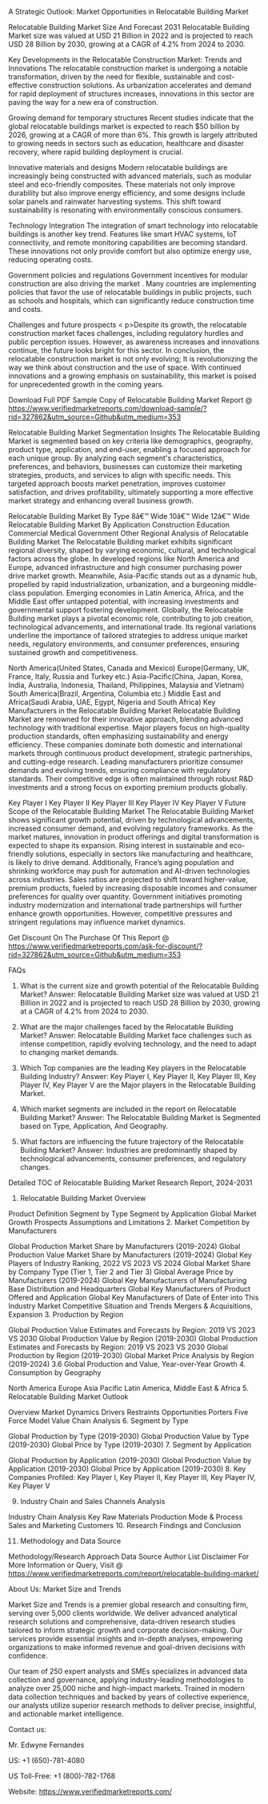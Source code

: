 A Strategic Outlook: Market Opportunities in Relocatable Building Market


Relocatable Building Market Size And Forecast 2031
Relocatable Building Market size was valued at USD 21 Billion in 2022 and is projected to reach USD 28 Billion by 2030, growing at a CAGR of 4.2% from 2024 to 2030.

Key Developments in the Relocatable Construction Market: Trends and Innovations
The relocatable construction market is undergoing a notable transformation, driven by the need for flexible, sustainable and cost-effective construction solutions. As urbanization accelerates and demand for rapid deployment of structures increases, innovations in this sector are paving the way for a new era of construction.

Growing demand for temporary structures
Recent studies indicate that the global relocatable buildings market is expected to reach $50 billion by 2026, growing at a CAGR of more than 6%. This growth is largely attributed to growing needs in sectors such as education, healthcare and disaster recovery, where rapid building deployment is crucial.

Innovative materials and designs
Modern relocatable buildings are increasingly being constructed with advanced materials, such as modular steel and eco-friendly composites. These materials not only improve durability but also improve energy efficiency, and some designs include solar panels and rainwater harvesting systems. This shift toward sustainability is resonating with environmentally conscious consumers.

Technology Integration
The integration of smart technology into relocatable buildings is another key trend. Features like smart HVAC systems, IoT connectivity, and remote monitoring capabilities are becoming standard. These innovations not only provide comfort but also optimize energy use, reducing operating costs.

Government policies and regulations
Government incentives for modular construction are also driving the market . Many countries are implementing policies that favor the use of relocatable buildings in public projects, such as schools and hospitals, which can significantly reduce construction time and costs.

Challenges and future prospects
< p>Despite its growth, the relocatable construction market faces challenges, including regulatory hurdles and public perception issues. However, as awareness increases and innovations continue, the future looks bright for this sector.
In conclusion, the relocatable construction market is not only evolving; It is revolutionizing the way we think about construction and the use of space. With continued innovations and a growing emphasis on sustainability, this market is poised for unprecedented growth in the coming years.

Download Full PDF Sample Copy of Relocatable Building Market Report @ https://www.verifiedmarketreports.com/download-sample/?rid=327862&utm_source=Github&utm_medium=353

Relocatable Building Market Segmentation Insights
The Relocatable Building Market is segmented based on key criteria like demographics, geography, product type, application, and end-user, enabling a focused approach for each unique group. By analyzing each segment's characteristics, preferences, and behaviors, businesses can customize their marketing strategies, products, and services to align with specific needs. This targeted approach boosts market penetration, improves customer satisfaction, and drives profitability, ultimately supporting a more effective market strategy and enhancing overall business growth.

Relocatable Building Market By Type
8â€™ Wide
10â€™ Wide
12â€™ Wide
Relocatable Building Market By Application
Construction
Education
Commercial
Medical
Government
Other
Regional Analysis of Relocatable Building Market
The Relocatable Building market exhibits significant regional diversity, shaped by varying economic, cultural, and technological factors across the globe. In developed regions like North America and Europe, advanced infrastructure and high consumer purchasing power drive market growth. Meanwhile, Asia-Pacific stands out as a dynamic hub, propelled by rapid industrialization, urbanization, and a burgeoning middle-class population. Emerging economies in Latin America, Africa, and the Middle East offer untapped potential, with increasing investments and governmental support fostering development. Globally, the Relocatable Building market plays a pivotal economic role, contributing to job creation, technological advancements, and international trade. Its regional variations underline the importance of tailored strategies to address unique market needs, regulatory environments, and consumer preferences, ensuring sustained growth and competitiveness.

North America(United States, Canada and Mexico)
Europe(Germany, UK, France, Italy, Russia and Turkey etc.)
Asia-Pacific(China, Japan, Korea, India, Australia, Indonesia, Thailand, Philippines, Malaysia and Vietnam)
South America(Brazil, Argentina, Columbia etc.)
Middle East and Africa(Saudi Arabia, UAE, Egypt, Nigeria and South Africa)
Key Manufacturers in the Relocatable Building Market
Relocatable Building Market are renowned for their innovative approach, blending advanced technology with traditional expertise. Major players focus on high-quality production standards, often emphasizing sustainability and energy efficiency. These companies dominate both domestic and international markets through continuous product development, strategic partnerships, and cutting-edge research. Leading manufacturers prioritize consumer demands and evolving trends, ensuring compliance with regulatory standards. Their competitive edge is often maintained through robust R&D investments and a strong focus on exporting premium products globally.

Key Player I
Key Player II
Key Player III
Key Player IV
Key Player V
Future Scope of the Relocatable Building Market
The Relocatable Building Market shows significant growth potential, driven by technological advancements, increased consumer demand, and evolving regulatory frameworks. As the market matures, innovation in product offerings and digital transformation is expected to shape its expansion. Rising interest in sustainable and eco-friendly solutions, especially in sectors like manufacturing and healthcare, is likely to drive demand. Additionally, France’s aging population and shrinking workforce may push for automation and AI-driven technologies across industries. Sales ratios are projected to shift toward higher-value, premium products, fueled by increasing disposable incomes and consumer preferences for quality over quantity. Government initiatives promoting industry modernization and international trade partnerships will further enhance growth opportunities. However, competitive pressures and stringent regulations may influence market dynamics.

Get Discount On The Purchase Of This Report @ https://www.verifiedmarketreports.com/ask-for-discount/?rid=327862&utm_source=Github&utm_medium=353

FAQs
1. What is the current size and growth potential of the Relocatable Building Market?
Answer: Relocatable Building Market size was valued at USD 21 Billion in 2022 and is projected to reach USD 28 Billion by 2030, growing at a CAGR of 4.2% from 2024 to 2030.

2. What are the major challenges faced by the Relocatable Building Market?
Answer: Relocatable Building Market face challenges such as intense competition, rapidly evolving technology, and the need to adapt to changing market demands.

3. Which Top companies are the leading Key players in the Relocatable Building Industry?
Answer: Key Player I, Key Player II, Key Player III, Key Player IV, Key Player V are the Major players in the Relocatable Building Market.

4. Which market segments are included in the report on Relocatable Building Market?
Answer: The Relocatable Building Market is Segmented based on Type, Application, And Geography.

5. What factors are influencing the future trajectory of the Relocatable Building Market?
Answer: Industries are predominantly shaped by technological advancements, consumer preferences, and regulatory changes.

Detailed TOC of Relocatable Building Market Research Report, 2024-2031
1. Relocatable Building Market Overview

Product Definition
Segment by Type
Segment by Application
Global Market Growth Prospects
Assumptions and Limitations
2. Market Competition by Manufacturers

Global Production Market Share by Manufacturers (2019-2024)
Global Production Value Market Share by Manufacturers (2019-2024)
Global Key Players of Industry Ranking, 2022 VS 2023 VS 2024
Global Market Share by Company Type (Tier 1, Tier 2 and Tier 3)
Global Average Price by Manufacturers (2019-2024)
Global Key Manufacturers of Manufacturing Base Distribution and Headquarters
Global Key Manufacturers of Product Offered and Application
Global Key Manufacturers of Date of Enter into This Industry
Market Competitive Situation and Trends
Mergers & Acquisitions, Expansion
3. Production by Region

Global Production Value Estimates and Forecasts by Region: 2019 VS 2023 VS 2030
Global Production Value by Region (2019-2030)
Global Production Estimates and Forecasts by Region: 2019 VS 2023 VS 2030
Global Production by Region (2019-2030)
Global Market Price Analysis by Region (2019-2024) 3.6 Global Production and Value, Year-over-Year Growth
4. Consumption by Geography

North America
Europe
Asia Pacific
Latin America, Middle East & Africa
5. Relocatable Building Market Outlook

Overview
Market Dynamics
Drivers
Restraints
Opportunities
Porters Five Force Model
Value Chain Analysis 
6. Segment by Type

Global Production by Type (2019-2030)
Global Production Value by Type (2019-2030)
Global Price by Type (2019-2030)
7. Segment by Application

Global Production by Application (2019-2030)
Global Production Value by Application (2019-2030)
Global Price by Application (2019-2030)
8. Key Companies Profiled: Key Player I, Key Player II, Key Player III, Key Player IV, Key Player V

9. Industry Chain and Sales Channels Analysis

Industry Chain Analysis
Key Raw Materials
Production Mode & Process
Sales and Marketing
Customers
10. Research Findings and Conclusion

11. Methodology and Data Source

Methodology/Research Approach
Data Source
Author List
Disclaimer
For More Information or Query, Visit @ https://www.verifiedmarketreports.com/report/relocatable-building-market/

About Us: Market Size and Trends

Market Size and Trends is a premier global research and consulting firm, serving over 5,000 clients worldwide. We deliver advanced analytical research solutions and comprehensive, data-driven research studies tailored to inform strategic growth and corporate decision-making. Our services provide essential insights and in-depth analyses, empowering organizations to make informed revenue and goal-driven decisions with confidence.

Our team of 250 expert analysts and SMEs specializes in advanced data collection and governance, applying industry-leading methodologies to analyze over 25,000 niche and high-impact markets. Trained in modern data collection techniques and backed by years of collective experience, our analysts utilize superior research methods to deliver precise, insightful, and actionable market intelligence.

Contact us:

Mr. Edwyne Fernandes

US: +1 (650)-781-4080

US Toll-Free: +1 (800)-782-1768

Website: https://www.verifiedmarketreports.com/
